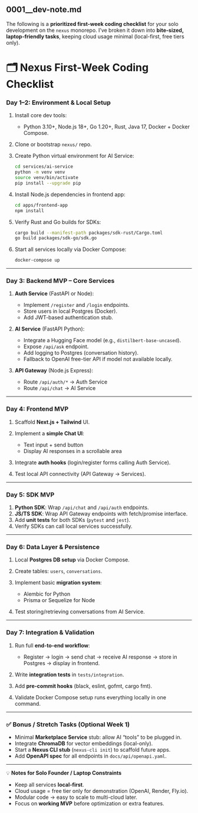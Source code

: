 0001__dev-note.md
---

The following is a **prioritized first-week coding checklist** for your solo development on the `nexus` monorepo. I’ve broken it down into **bite-sized, laptop-friendly tasks**, keeping cloud usage minimal (local-first, free tiers only).

# 🗂️ Nexus First-Week Coding Checklist

### **Day 1–2: Environment & Local Setup**

1. Install core dev tools:

   * Python 3.10+, Node.js 18+, Go 1.20+, Rust, Java 17, Docker + Docker Compose.
2. Clone or bootstrap `nexus/` repo.
3. Create Python virtual environment for AI Service:

   ```bash
   cd services/ai-service
   python -m venv venv
   source venv/bin/activate
   pip install --upgrade pip
   ```
4. Install Node.js dependencies in frontend app:

   ```bash
   cd apps/frontend-app
   npm install
   ```
5. Verify Rust and Go builds for SDKs:

   ```bash
   cargo build --manifest-path packages/sdk-rust/Cargo.toml
   go build packages/sdk-go/sdk.go
   ```
6. Start all services locally via Docker Compose:

   ```bash
   docker-compose up
   ```

---

### **Day 3: Backend MVP – Core Services**

1. **Auth Service** (FastAPI or Node):

   * Implement `/register` and `/login` endpoints.
   * Store users in local Postgres (Docker).
   * Add JWT-based authentication stub.
2. **AI Service** (FastAPI Python):

   * Integrate a Hugging Face model (e.g., `distilbert-base-uncased`).
   * Expose `/api/ask` endpoint.
   * Add logging to Postgres (conversation history).
   * Fallback to OpenAI free-tier API if model not available locally.
3. **API Gateway** (Node.js Express):

   * Route `/api/auth/*` → Auth Service
   * Route `/api/chat` → AI Service

---

### **Day 4: Frontend MVP**

1. Scaffold **Next.js + Tailwind** UI.
2. Implement a **simple Chat UI**:

   * Text input + send button
   * Display AI responses in a scrollable area
3. Integrate **auth hooks** (login/register forms calling Auth Service).
4. Test local API connectivity (API Gateway → Services).

---

### **Day 5: SDK MVP**

1. **Python SDK**: Wrap `/api/chat` and `/api/auth` endpoints.
2. **JS/TS SDK**: Wrap API Gateway endpoints with fetch/promise interface.
3. Add **unit tests** for both SDKs (`pytest` and `jest`).
4. Verify SDKs can call local services successfully.

---

### **Day 6: Data Layer & Persistence**

1. Local **Postgres DB setup** via Docker Compose.
2. Create tables: `users`, `conversations`.
3. Implement basic **migration system**:

   * Alembic for Python
   * Prisma or Sequelize for Node
4. Test storing/retrieving conversations from AI Service.

---

### **Day 7: Integration & Validation**

1. Run full **end-to-end workflow**:

   * Register → login → send chat → receive AI response → store in Postgres → display in frontend.
2. Write **integration tests** in `tests/integration`.
3. Add **pre-commit hooks** (black, eslint, gofmt, cargo fmt).
4. Validate Docker Compose setup runs everything locally in one command.

---

### ✅ Bonus / Stretch Tasks (Optional Week 1)

* Minimal **Marketplace Service** stub: allow AI “tools” to be plugged in.
* Integrate **ChromaDB** for vector embeddings (local-only).
* Start a **Nexus CLI stub** (`nexus-cli init`) to scaffold future apps.
* Add **OpenAPI spec** for all endpoints in `docs/api/openapi.yaml`.

---

💡 **Notes for Solo Founder / Laptop Constraints**

* Keep all services **local-first**.
* Cloud usage = free tier only for demonstration (OpenAI, Render, Fly.io).
* Modular code → easy to scale to multi-cloud later.
* Focus on **working MVP** before optimization or extra features.